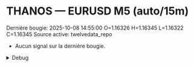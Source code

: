 # THANOS — EURUSD M5 (auto/15m)
Dernière bougie: 2025-10-08 14:55:00  O=1.16326  H=1.16345  L=1.16322  C=1.16345
Source active: twelvedata_repo

- Aucun signal sur la dernière bougie.

<details><summary>Debug</summary>

- TD_API_KEY manquant.

</details>
